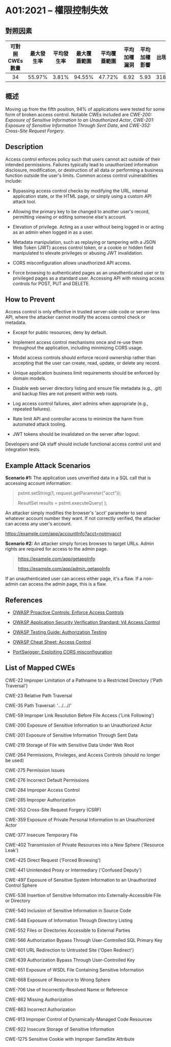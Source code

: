 # A01:2021 – 權限控制失效


## 對照因素

| 可對照 CWEs 數量 | 最大發生率 | 平均發生率 |最大覆蓋範圍 | 平均覆蓋範圍 | 平均加權漏洞 | 平均加權影響 | 出現次數 | 所有相關 CVEs 數量 |
|:-------------:|:--------------------:|:--------------------:|:--------------:|:--------------:|:----------------------:|:---------------------:|:-------------------:|:------------:|
| 34          | 55.97%             | 3.81%              | 94.55%       | 47.72%       | 6.92                 | 5.93                | 318,487           | 19,013     |

## 概述

Moving up from the fifth position, 94% of applications were tested for
some form of broken access control. Notable CWEs included are *CWE-200:
Exposure of Sensitive Information to an Unauthorized Actor*, *CWE-201:
Exposure of Sensitive Information Through Sent Data*, and *CWE-352:
Cross-Site Request Forgery*.

## Description 

Access control enforces policy such that users cannot act outside of
their intended permissions. Failures typically lead to unauthorized
information disclosure, modification, or destruction of all data or
performing a business function outside the user's limits. Common access
control vulnerabilities include:

-   Bypassing access control checks by modifying the URL, internal
    application state, or the HTML page, or simply using a custom API
    attack tool.

-   Allowing the primary key to be changed to another user's record,
    permitting viewing or editing someone else's account.

-   Elevation of privilege. Acting as a user without being logged in or
    acting as an admin when logged in as a user.

-   Metadata manipulation, such as replaying or tampering with a JSON
    Web Token (JWT) access control token, or a cookie or hidden field
    manipulated to elevate privileges or abusing JWT invalidation.

-   CORS misconfiguration allows unauthorized API access.

-   Force browsing to authenticated pages as an unauthenticated user or
    to privileged pages as a standard user. Accessing API with missing
    access controls for POST, PUT and DELETE.

## How to Prevent

Access control is only effective in trusted server-side code or
server-less API, where the attacker cannot modify the access control
check or metadata.

-   Except for public resources, deny by default.

-   Implement access control mechanisms once and re-use them throughout
    the application, including minimizing CORS usage.

-   Model access controls should enforce record ownership rather than
    accepting that the user can create, read, update, or delete any
    record.

-   Unique application business limit requirements should be enforced by
    domain models.

-   Disable web server directory listing and ensure file metadata (e.g.,
    .git) and backup files are not present within web roots.

-   Log access control failures, alert admins when appropriate (e.g.,
    repeated failures).

-   Rate limit API and controller access to minimize the harm from
    automated attack tooling.

-   JWT tokens should be invalidated on the server after logout.

Developers and QA staff should include functional access control unit
and integration tests.

## Example Attack Scenarios

**Scenario #1:** The application uses unverified data in a SQL call that
is accessing account information:

> pstmt.setString(1, request.getParameter("acct"));
>
> ResultSet results = pstmt.executeQuery( );

An attacker simply modifies the browser's 'acct' parameter to send
whatever account number they want. If not correctly verified, the
attacker can access any user's account.

https://example.com/app/accountInfo?acct=notmyacct

**Scenario #2:** An attacker simply forces browses to target URLs. Admin
rights are required for access to the admin page.

> https://example.com/app/getappInfo
>
> https://example.com/app/admin_getappInfo

If an unauthenticated user can access either page, it's a flaw. If a
non-admin can access the admin page, this is a flaw.

## References

-   [OWASP Proactive Controls: Enforce Access
    Controls](https://owasp.org/www-project-proactive-controls/v3/en/c7-enforce-access-controls)

-   [OWASP Application Security Verification Standard: V4 Access
    Control](https://owasp.org/www-project-application-security-verification-standard)

-   [OWASP Testing Guide: Authorization
    Testing](https://owasp.org/www-project-web-security-testing-guide/latest/4-Web_Application_Security_Testing/05-Authorization_Testing/README)

-   [OWASP Cheat Sheet: Access Control]()

-   [PortSwigger: Exploiting CORS
    misconfiguration](https://portswigger.net/blog/exploiting-cors-misconfigurations-for-bitcoins-and-bounties)

## List of Mapped CWEs

CWE-22 Improper Limitation of a Pathname to a Restricted Directory
('Path Traversal')

CWE-23 Relative Path Traversal

CWE-35 Path Traversal: '.../...//'

CWE-59 Improper Link Resolution Before File Access ('Link Following')

CWE-200 Exposure of Sensitive Information to an Unauthorized Actor

CWE-201 Exposure of Sensitive Information Through Sent Data

CWE-219 Storage of File with Sensitive Data Under Web Root

CWE-264 Permissions, Privileges, and Access Controls (should no longer
be used)

CWE-275 Permission Issues

CWE-276 Incorrect Default Permissions

CWE-284 Improper Access Control

CWE-285 Improper Authorization

CWE-352 Cross-Site Request Forgery (CSRF)

CWE-359 Exposure of Private Personal Information to an Unauthorized
Actor

CWE-377 Insecure Temporary File

CWE-402 Transmission of Private Resources into a New Sphere ('Resource
Leak')

CWE-425 Direct Request ('Forced Browsing')

CWE-441 Unintended Proxy or Intermediary ('Confused Deputy')

CWE-497 Exposure of Sensitive System Information to an Unauthorized
Control Sphere

CWE-538 Insertion of Sensitive Information into Externally-Accessible
File or Directory

CWE-540 Inclusion of Sensitive Information in Source Code

CWE-548 Exposure of Information Through Directory Listing

CWE-552 Files or Directories Accessible to External Parties

CWE-566 Authorization Bypass Through User-Controlled SQL Primary Key

CWE-601 URL Redirection to Untrusted Site ('Open Redirect')

CWE-639 Authorization Bypass Through User-Controlled Key

CWE-651 Exposure of WSDL File Containing Sensitive Information

CWE-668 Exposure of Resource to Wrong Sphere

CWE-706 Use of Incorrectly-Resolved Name or Reference

CWE-862 Missing Authorization

CWE-863 Incorrect Authorization

CWE-913 Improper Control of Dynamically-Managed Code Resources

CWE-922 Insecure Storage of Sensitive Information

CWE-1275 Sensitive Cookie with Improper SameSite Attribute
